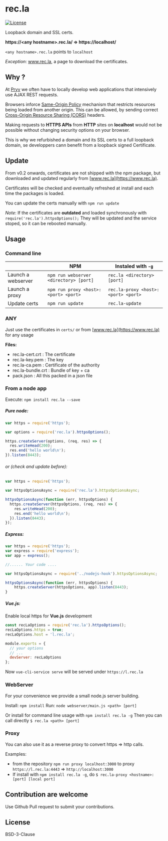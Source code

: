 # rec.la

[![License](https://img.shields.io/badge/License-BSD_3--Clause-blue.svg)](https://opensource.org/licenses/BSD-3-Clause)

Loopback domain and SSL certs.

**https://\<any hostname>.rec.la/ => https://localhost/**

`<any hostname>.rec.la` points to `localhost`

*Exception*: www.rec.la, a page to download the certificates.


## Why ?

At [Pryv](http://pryv.com) we often have to locally develop web applications that intensively use AJAX REST requests.

Browsers inforce [Same-Origin Policy](https://developer.mozilla.org/en-US/docs/Web/Security/Same-origin_policy) mechanism that restricts resources being loaded from another origin. This can be allowed, by sending correct [Cross-Origin Resource Sharing (CORS)](https://developer.mozilla.org/en-US/docs/Web/HTTP/CORS) headers.

Making requests to **HTTPS APIs** from **HTTP** sites on **localhost** would not be possible without changing security options on your browser.

This is why we refurbished a domain and its SSL certs to a full loopback domain, se developpers cann benefit from a loopback signed Certificate.


## Update

From v0.2 onwards, certificates are not shipped with the npm package, but downloaded and updated regularly from [www.rec.la](https://www.rec.la).

Certificates will be checked and eventually refreshed at install and each time the packages is loaded.

You can update the certs manually with `npm run update`

*Note*: If the certificates are **outdated** and loaded synchronously with  `require('rec.la').httpsOptions();` They will be updated and the service stoped, so it can be rebooted manually.


## Usage

### Command line

|                    | NPM                                    | Instaled with `-g`                  |
| ------------------ | -------------------------------------- | ----------------------------------- |
| Launch a webserver | `npm run webserver <directory> [port]` | `rec.la <directory> [port]`         |
| Launch a proxy     | `npm run proxy <host>:<port> <port>`   | `rec.la-proxy <host>:<port> <port>` |
| Update certs       | `npm run update`                       | `rec.la-update`                     |

### ANY

Just use the certificates in `certs/` or from [www.rec.la](https://www.rec.la) for any usage

**Files:**

- rec.la-cert.crt : The certificate
- rec.la-key.pem : The key
- rec.la-ca.pem : Certificate of the authority
- rec.la-bundle.crt : Bundle of key + ca
- pack.json : All this packed in a json file

### From a node app

Execute:
`npm install rec.la --save`

##### Pure node:

```javascript
var https = require('https');

var options = require('rec.la').httpsOptions();

https.createServer(options, (req, res) => {
  res.writeHead(200);
  res.end('hello world\n');
}).listen(8443);
```

###### or (check and update before):

```javascript
var https = require('https');

var httpsOptionsAsync = require('rec.la').httpsOptionsAsync;

httpsOptionsAsync(function (err, httpsOptions) {
  https.createServer(httpsOptions, (req, res) => {
    res.writeHead(200);
    res.end('hello world\n');
  }).listen(8443);
});
```

##### Express:

```javascript
var https = require('https');
var express = require('express');
var app = express();

//...... Your code ....

var httpsOptionsAsync = require('../nodejs-hook').httpsOptionsAsync;

httpsOptionsAsync(function (err, httpsOptions) {
	https.createServer(httpsOptions, app).listen(8443);
}

```

##### Vue.js:

Enable local https for **Vue.js** development

```javascript
const recLaOptions = require('rec.la').httpsOptions();
recLaOptions.https = true;
recLaOptions.host = 'l.rec.la';

module.exports = {
  // your options
  // ...
  devServer: recLaOptions
};
```

Now `vue-cli-service serve` will be served under `https://l.rec.la`

### WebServer

For your convenience we provide a small node.js server building.

Install: `npm install`
Run: `node webserver/main.js <path> [port]`

Or install for command line usage with `npm install rec.la -g`
Then you can call directly `$ rec.la <path> [port]`

### Proxy

You can also use it as a reverse proxy to convert https => http calls.

Examples:
  - from the repository `npm run proxy localhost:3000` to proxy `https://l.rec.la:4443` => `http://localhost:3000`
  - If install with `npm install rec.la -g`, do `$ rec.la-proxy <hostname>:[port] [local port]`


## Contribution are welcome

Use Github Pull request to submit your contributions.


## License

 BSD-3-Clause
